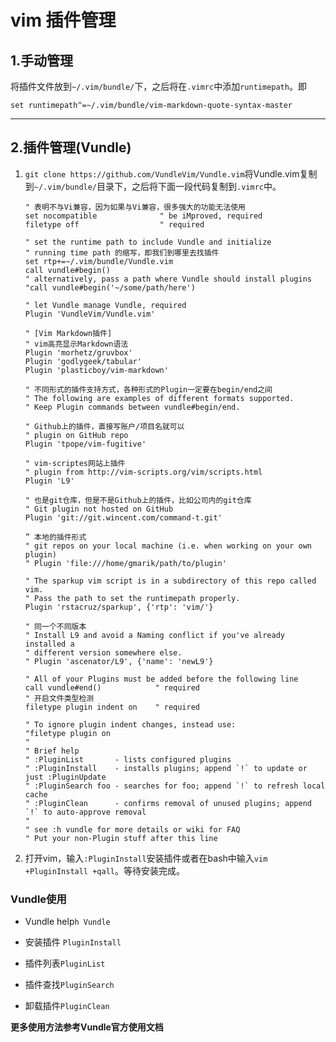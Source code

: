 # vim 插件管理

## 1.手动管理

将插件文件放到`~/.vim/bundle/`下，之后将在`.vimrc`中添加`runtimepath`。即

```vimrc
set runtimepath^=~/.vim/bundle/vim-markdown-quote-syntax-master
```

-----

## 2.插件管理(Vundle)

1. `git clone https://github.com/VundleVim/Vundle.vim`将Vundle.vim复制到`~/.vim/bundle/`目录下，之后将下面一段代码复制到`.vimrc`中。

   ```vim
   " 表明不与Vi兼容，因为如果与Vi兼容，很多强大的功能无法使用
   set nocompatible              " be iMproved, required
   filetype off                  " required
   
   " set the runtime path to include Vundle and initialize
   " running time path 的缩写，即我们到哪里去找插件
   set rtp+=~/.vim/bundle/Vundle.vim
   call vundle#begin()
   " alternatively, pass a path where Vundle should install plugins
   "call vundle#begin('~/some/path/here')
   
   " let Vundle manage Vundle, required
   Plugin 'VundleVim/Vundle.vim'
   
   " [Vim Markdown插件]
   " vim高亮显示Markdown语法
   Plugin 'morhetz/gruvbox'
   Plugin 'godlygeek/tabular'
   Plugin 'plasticboy/vim-markdown'
   
   " 不同形式的插件支持方式，各种形式的Plugin一定要在begin/end之间
   " The following are examples of different formats supported.
   " Keep Plugin commands between vundle#begin/end.
   
   " Github上的插件，直接写账户/项目名就可以
   " plugin on GitHub repo
   Plugin 'tpope/vim-fugitive'
   
   " vim-scriptes网站上插件
   " plugin from http://vim-scripts.org/vim/scripts.html
   Plugin 'L9'
   
   " 也是git仓库，但是不是Github上的插件，比如公司内的git仓库
   " Git plugin not hosted on GitHub
   Plugin 'git://git.wincent.com/command-t.git'
   
   ” 本地的插件形式
   " git repos on your local machine (i.e. when working on your own plugin)
   " Plugin 'file:///home/gmarik/path/to/plugin'
   
   " The sparkup vim script is in a subdirectory of this repo called vim.
   " Pass the path to set the runtimepath properly.
   Plugin 'rstacruz/sparkup', {'rtp': 'vim/'}
   
   " 同一个不同版本
   " Install L9 and avoid a Naming conflict if you've already installed a
   " different version somewhere else.
   " Plugin 'ascenator/L9', {'name': 'newL9'}
   
   " All of your Plugins must be added before the following line
   call vundle#end()            " required
   " 开启文件类型检测
   filetype plugin indent on    " required
   
   " To ignore plugin indent changes, instead use:
   "filetype plugin on
   "
   " Brief help
   " :PluginList       - lists configured plugins
   " :PluginInstall    - installs plugins; append `!` to update or just :PluginUpdate
   " :PluginSearch foo - searches for foo; append `!` to refresh local cache
   " :PluginClean      - confirms removal of unused plugins; append `!` to auto-approve removal
   "
   " see :h vundle for more details or wiki for FAQ
   " Put your non-Plugin stuff after this line
   ```

   

2. 打开vim，输入`:PluginInstall`安装插件或者在bash中输入`vim +PluginInstall +qall`。等待安装完成。

### Vundle使用

- Vundle help`h Vundle`

- 安装插件 `PluginInstall`
- 插件列表`PluginList`
- 插件查找`PluginSearch`
- 卸载插件`PluginClean`

**更多使用方法参考Vundle官方使用文档**